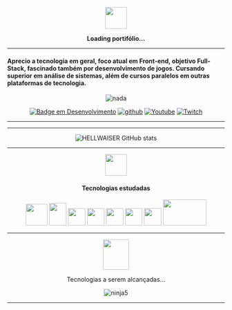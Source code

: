 <!--
<div>
<div align="left" position="flex">
<img src="https://i.imgur.com/gdAIu72.png)" posotion="left" width="40px" height="40px">
<img src="https://i.imgur.com/3UJ5ZOt.png)" width="40px" height="40px" align="right" >
</div>
-->
<div align="center">
<img src="https://i.imgur.com/M6fhtDb.gif" position="center" width="50px" height="50px"  >
</div>

<p align="center"><strong>Loading portifólio...</strong></p>

------------------
#### Aprecio a tecnologia em geral, foco atual em Front-end, objetivo Full-Stack, fascinado também por desenvolvimento de jogos. Cursando superior em análise de sistemas, além de cursos paralelos em outras plataformas de tecnologia.



<div align="center">

![nada](http://img.shields.io/static/v1?label=STATUS&message=EM%20DESENVOLVIMENTO-CONSTANTE&color=GREEN&style=for-the-badge)
<div>                                     

[![Badge em Desenvolvimento](https://img.shields.io/badge/LinkedIn-0077B5?style=for-the-badge&logo=linkedin&logoColor=white)](https://www.linkedin.com/in/vitordev/) [![github](https://img.shields.io/badge/GitHub-100000?style=for-the-badge&logo=github&logoColor=white)](https://github.com/HELLWAISER)  [![Youtube](https://img.shields.io/badge/youtube-D14836?style=for-the-badge&logo=Youtube&logoColor=white)](https://www.youtube.com/channel/UCOHleFMoQ8V-HXvKBFz4fUw)  [![Twitch](https://img.shields.io/badge/Twitch-543DE0?style=for-the-badge&logo=Twitch&logoColor=white)](https://www.twitch.tv/neslegendary)



----------
<p>





----------


![HELLWAISER GitHub stats](https://github-readme-stats.vercel.app/api?username=HELLWAISER&show_icons=true&theme=radical)


--------
<p>



<div align="center">
<img src="https://i.imgur.com/d3CD5JU.png)" position="center" width="50px" height="50px">
</div>



#### Tecnologias estudadas  


<img src="https://i.imgur.com/ii0pnjQ.png" width="50px" height="50px">

<img src="https://i.imgur.com/5T5Gt7j.png" width="40px" height="52px">

<img src="https://i.imgur.com/Yp8zKwC.png" width="40px" height="40px">

<img src="https://i.imgur.com/sI6kHOL.png" width="40px" height="40px">

<img src="https://i.imgur.com/q3Tf3xc.png" width="40px" height="40px">

<img src="https://i.imgur.com/zWCqHzS.png" width="40px" height="40px">


<img src="https://i.imgur.com/fCMQZXt.png" width="40px" height="40px">

<img src="./img" width="100px" height="60px">


---------------
<img src="https://i.imgur.com/hNuUrSo.gif" width="60px" height="70px">


<p>Tecnologias a serem alcançadas...</p>



![ninja5](https://i.imgur.com/BI3sKmP.png)

----------------











